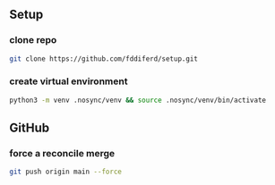 ## Setup

### clone repo
```bash
git clone https://github.com/fddiferd/setup.git
```
### create virtual environment
```bash
python3 -m venv .nosync/venv && source .nosync/venv/bin/activate
```

## GitHub
### force a reconcile merge
```bash
git push origin main --force
```